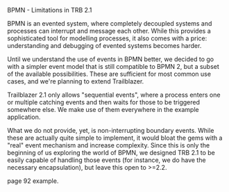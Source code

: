 BPMN - Limitations in TRB 2.1

BPMN is an evented system, where completely decoupled systems and processes can interrupt and message each other. While this provides a sophisticated tool for modelling processes, it also comes with a price: understanding and debugging of evented systems becomes harder.

Until we understand the use of events in BPMN better, we decided to go with a simpler event model that is still compatible to BPMN 2, but a subset of the available possibilities. These are sufficient for most common use cases, and we're planning to extend Trailblazer.

Trailblazer 2.1 only allows "sequential events", where a process enters one or multiple catching events and then waits for those to be triggered somewhere else. We make use of them everywhere in the example application.

What we do not provide, yet, is non-interrupting boundary events. While these are actually quite simple to implement, it would bloat the gems with a "real" event mechanism and increase complexity. Since this is only the beginning of us exploring the world of BPMN, we designed TRB 2.1 to be easily capable of handling those events (for instance, we do have the necessary encapsulation), but leave this open to >=2.2.

page 92 example.
